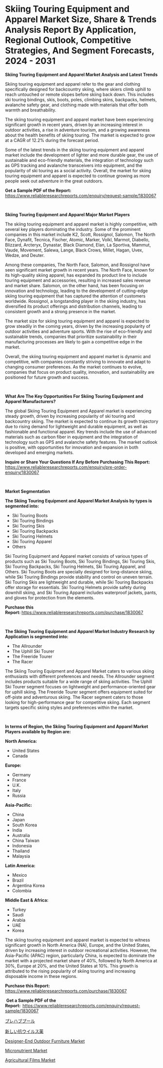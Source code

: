 <p><h1>Skiing Touring Equipment and Apparel Market Size, Share & Trends Analysis Report By Application, Regional Outlook, Competitive Strategies, And Segment Forecasts, 2024 - 2031</h1></p><p><strong>Skiing Touring Equipment and Apparel Market Analysis and Latest Trends</strong></p>
<p><p>Skiing touring equipment and apparel refer to the gear and clothing specifically designed for backcountry skiing, where skiers climb uphill to reach untouched or remote slopes before skiing back down. This includes ski touring bindings, skis, boots, poles, climbing skins, backpacks, helmets, avalanche safety gear, and clothing made with materials that offer both warmth and breathability.</p><p>The skiing touring equipment and apparel market have been experiencing significant growth in recent years, driven by an increasing interest in outdoor activities, a rise in adventure tourism, and a growing awareness about the health benefits of skiing touring. The market is expected to grow at a CAGR of 12.2% during the forecast period.</p><p>Some of the latest trends in the skiing touring equipment and apparel market include the development of lighter and more durable gear, the use of sustainable and eco-friendly materials, the integration of technology such as GPS tracking and avalanche transceivers into equipment, and the popularity of ski touring as a social activity. Overall, the market for skiing touring equipment and apparel is expected to continue growing as more people seek out adventure in the great outdoors.</p></p>
<p><strong>Get a Sample PDF of the Report:&nbsp;</strong> <a href="https://www.reliableresearchreports.com/enquiry/request-sample/1830067">https://www.reliableresearchreports.com/enquiry/request-sample/1830067</a></p>
<p>&nbsp;</p>
<p><strong>Skiing Touring Equipment and Apparel Major Market Players</strong></p>
<p><p>The skiing touring equipment and apparel market is highly competitive, with several key players dominating the industry. Some of the prominent companies in this market include K2, Scott, Rossignol, Salomon, The North Face, Dynafit, Tecnica, Fischer, Atomic, Marker, Volkl, Marmot, Diabello, Blizzard, Arcteryx, Dynastar, Black Diamond, Elan, La Sportiva, Mammut, Vaude, Movement, Salewa, Lange, Black Crows, Millet, Hagan, Uvex, Wedze, and Deuter.</p><p>Among these companies, The North Face, Salomon, and Rossignol have seen significant market growth in recent years. The North Face, known for its high-quality skiing apparel, has expanded its product line to include touring equipment and accessories, resulting in increased sales revenue and market share. Salomon, on the other hand, has been focusing on innovation and technology, leading to the development of cutting-edge skiing touring equipment that has captured the attention of customers worldwide. Rossignol, a longstanding player in the skiing industry, has diversified its product offerings and distribution channels, leading to consistent growth and a strong presence in the market.</p><p>The market size for skiing touring equipment and apparel is expected to grow steadily in the coming years, driven by the increasing popularity of outdoor activities and adventure sports. With the rise of eco-friendly and sustainable trends, companies that prioritize sustainability in their manufacturing processes are likely to gain a competitive edge in the market.</p><p>Overall, the skiing touring equipment and apparel market is dynamic and competitive, with companies constantly striving to innovate and adapt to changing consumer preferences. As the market continues to evolve, companies that focus on product quality, innovation, and sustainability are positioned for future growth and success.</p></p>
<p>&nbsp;</p>
<p><strong>What Are The Key Opportunities For Skiing Touring Equipment and Apparel Manufacturers?</strong></p>
<p><p>The global Skiing Touring Equipment and Apparel market is experiencing steady growth, driven by increasing popularity of ski touring and backcountry skiing. The market is expected to continue its growth trajectory due to rising demand for lightweight and durable equipment, as well as fashionable and functional apparel. Key trends include the use of advanced materials such as carbon fiber in equipment and the integration of technology such as GPS and avalanche safety features. The market outlook is positive, with opportunities for innovation and expansion in both developed and emerging markets.</p></p>
<p><strong>Inquire or Share Your Questions If Any Before Purchasing This Report:</strong> <a href="https://www.reliableresearchreports.com/enquiry/pre-order-enquiry/1830067">https://www.reliableresearchreports.com/enquiry/pre-order-enquiry/1830067</a></p>
<p>&nbsp;</p>
<p><strong>Market Segmentation</strong></p>
<p><strong>The Skiing Touring Equipment and Apparel Market Analysis by types is segmented into:</strong></p>
<p><ul><li>Ski Touring Boots</li><li>Ski Touring Bindings</li><li>Ski Touring Skis</li><li>Ski Touring Backpacks</li><li>Ski Touring Helmets</li><li>Ski Touring Apparel</li><li>Others</li></ul></p>
<p><p>Ski Touring Equipment and Apparel market consists of various types of products such as Ski Touring Boots, Ski Touring Bindings, Ski Touring Skis, Ski Touring Backpacks, Ski Touring Helmets, Ski Touring Apparel, and Others. Ski Touring Boots are specially designed for long-distance skiing, while Ski Touring Bindings provide stability and control on uneven terrain. Ski Touring Skis are lightweight and durable, while Ski Touring Backpacks offer storage for essentials. Ski Touring Helmets provide safety during downhill skiing, and Ski Touring Apparel includes waterproof jackets, pants, and gloves for protection from the elements.</p></p>
<p><strong>Purchase this Report:&nbsp;</strong><a href="https://www.reliableresearchreports.com/purchase/1830067">https://www.reliableresearchreports.com/purchase/1830067</a></p>
<p>&nbsp;</p>
<p><strong>The Skiing Touring Equipment and Apparel Market Industry Research by Application is segmented into:</strong></p>
<p><ul><li>The Allrounder</li><li>The Uphill Ski Tourer</li><li>The Freeride Tourer</li><li>The Racer</li></ul></p>
<p><p>The Skiing Touring Equipment and Apparel Market caters to various skiing enthusiasts with different preferences and needs. The Allrounder segment includes products suitable for a wide range of skiing activities. The Uphill Ski Tourer segment focuses on lightweight and performance-oriented gear for uphill skiing. The Freeride Tourer segment offers equipment suited for off-piste and adventurous skiing. The Racer segment caters to those looking for high-performance gear for competitive skiing. Each segment targets specific skiing styles and preferences within the market.</p></p>
<p>&nbsp;</p>
<p><strong>In terms of Region, the Skiing Touring Equipment and Apparel Market Players available by Region are:</strong></p>
<p>
    <p> <strong> North America: </strong>
        <ul>
            <li>United States</li>
            <li>Canada</li>
        </ul>
        </p> 
    <p> <strong> Europe: </strong>
        <ul>
            <li>Germany</li>
            <li>France</li>
            <li>U.K.</li>
            <li>Italy</li>
            <li>Russia</li>
        </ul>
        </p> 
    <p> <strong> Asia-Pacific: </strong>
        <ul>
            <li>China</li>
            <li>Japan</li>
            <li>South Korea</li>
            <li>India</li>
            <li>Australia</li>
            <li>China Taiwan</li>
            <li>Indonesia</li>
            <li>Thailand</li>
            <li>Malaysia</li>
        </ul>
        </p> 
    <p> <strong> Latin America: </strong>
        <ul>
            <li>Mexico</li>
            <li>Brazil</li>
            <li>Argentina Korea</li>
            <li>Colombia</li>
        </ul>
        </p> 
    <p> <strong> Middle East & Africa: </strong>
        <ul>
            <li>Turkey</li>
            <li>Saudi</li>
            <li>Arabia</li>
            <li>UAE</li>
            <li>Korea</li>
        </ul>
    </p>
    </p>
<p><p>The skiing touring equipment and apparel market is expected to witness significant growth in North America (NA), Europe, and the United States, driven by increasing interest in outdoor recreational activities. However, the Asia-Pacific (APAC) region, particularly China, is expected to dominate the market with a projected market share of 40%, followed by North America at 30%, Europe at 20%, and the United States at 10%. This growth is attributed to the rising popularity of skiing touring and increasing disposable income in these regions.</p></p>
<p><strong>Purchase this Report: </strong><a href="https://www.reliableresearchreports.com/purchase/1830067">https://www.reliableresearchreports.com/purchase/1830067</a></p>
<p>&nbsp;<strong>Get a Sample PDF of the Report:&nbsp;&nbsp;</strong><a href="https://www.reliableresearchreports.com/enquiry/request-sample/1830067">https://www.reliableresearchreports.com/enquiry/request-sample/1830067</a></p>
<p><strong></strong></p>
<p><p><a href="https://github.com/EmoryYundt1935/Market-Research-Report-List-1/blob/main/60639917552.md">プレハブプール</a></p><p><a href="https://github.com/mcbeesbxa270/Market-Research-Report-List-1/blob/main/41791497551.md">新しい抗ウイルス薬</a></p><p><a href="https://github.com/dx0328/Market-Research-Report-List-2/blob/main/designer-end-outdoor-furniture-market.md">Designer-End Outdoor Furniture Market</a></p><p><a href="https://issuu.com/reportprime-2/docs/micronutrient-market-size-2030.pptx">Micronutrient Market</a></p><p><a href="https://issuu.com/reportprime-2/docs/agricultural-films-market-size-2030.pptx">Agricultural Films Market</a></p></p>